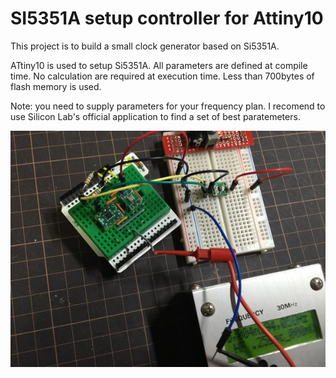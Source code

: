 # SI5351A setup controller for Attiny10

This project is to build a small clock generator based on Si5351A.

ATtiny10 is used to setup Si5351A. All parameters are defined at compile time. No calculation are required at execution time.
Less than 700bytes of flash memory is used.

Note: you need to supply parameters for your frequency plan. 
I recomend to use Silicon Lab's official application to find a set of best paratemeters. 

![Si5351_test](./Si5351_test.jpg)
